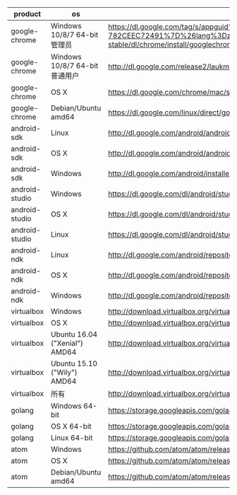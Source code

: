 product | os | uri | filename
--------|----|-----|---------
google-chrome | Windows 10/8/7 64-bit管理员 | https://dl.google.com/tag/s/appguid%3D%7B8A69D345-D564-463C-AFF1-A69D9E530F96%7D%26iid%3D%7BBF9FDEDC-1F3F-E462-F6B4-782CEEC72491%7D%26lang%3Dzh-CN%26browser%3D4%26usagestats%3D1%26appname%3DGoogle%2520Chrome%26needsadmin%3Dprefers%26ap%3Dx64-stable/dl/chrome/install/googlechromestandaloneenterprise64.msi | chrome/win/54.0.2840.99_googlechromestandaloneenterprise64.msi
google-chrome | Windows 10/8/7 64-bit普通用户 | http://dl.google.com/release2/laukm0y820bdcw851yaw9wkkef8rs7k81bt8lhn43mgayofjyxqb5fz7o67bknz47drkndicpdr21sfi8j3d8m7ih18br2l07rw/54.0.2840.99_chrome_installer.exe | chrome/win/54.0.2840.99_chrome_installer.exe
google-chrome | OS X | https://dl.google.com/chrome/mac/stable/GGRO/googlechrome.dmg | chrome/mac/54.0.2840.99_googlechrome.dmg
google-chrome | Debian/Ubuntu amd64 | https://dl.google.com/linux/direct/google-chrome-stable_current_amd64.deb | chrome/linux/54.0.2840.100_google-chrome-stable_current_amd64.deb
android-sdk | Linux | http://dl.google.com/android/android-sdk_r24.4.1-linux.tgz |
android-sdk | OS X | http://dl.google.com/android/android-sdk_r24.4.1-macosx.zip |
android-sdk | Windows | http://dl.google.com/android/installer_r24.4.1-windows.exe | /dev/null
android-studio | Windows | https://dl.google.com/dl/android/studio/install/2.2.0.12/android-studio-ide-145.3276617-windows.exe | /dev/null
android-studio | OS X | https://dl.google.com/dl/android/studio/install/2.2.0.12/android-studio-ide-145.3276617-mac.dmg |
android-studio | Linux | https://dl.google.com/dl/android/studio/ide-zips/2.2.0.12/android-studio-ide-145.3276617-linux.zip |
android-ndk | Linux | http://dl.google.com/android/repository/android-mdk-r12b-linux-x86_64.zip |
android-ndk | OS X | http://dl.google.com/android/repository/android-mdk-r12b-darwin-x86_64.zip |
android-ndk | Windows | http://dl.google.com/android/repository/android-mdk-r12b-windows-x86_64.zip |
virtualbox | Windows | http://download.virtualbox.org/virtualbox/5.1.4/VirtualBox-5.1.4-110228-Win.exe |
virtualbox | OS X | http://download.virtualbox.org/virtualbox/5.1.4/VirtualBox-5.1.4-110228-OSX.dmg |
virtualbox | Ubuntu 16.04 ("Xenial") AMD64 | http://download.virtualbox.org/virtualbox/5.1.4/virtualbox-5.1_5.1.4-110228~Ubuntu~xenial_amd64.deb | virtualbox/5.1.4/virtualbox-5.1_5.1.4-110228-Ubuntu-xenial_amd64.deb
virtualbox | Ubuntu 15.10 ("Wily") AMD64 | http://download.virtualbox.org/virtualbox/5.1.4/virtualbox-5.1_5.1.4-110228~Ubuntu~wily_amd64.deb | virtualbox/5.1.4/virtualbox-5.1_5.1.4-110228-Ubuntu-wily_amd64.deb
virtualbox | 所有 | http://download.virtualbox.org/virtualbox/5.1.4/Oracle_VM_VirtualBox_Extension_Pack-5.1.4-110228.vbox-extpack |
golang | Windows 64-bit | https://storage.googleapis.com/golang/go1.7.1.windows-amd64.msi |
golang | OS X 64-bit | https://storage.googleapis.com/golang/go1.7.1.darwin-amd64.pkg |
golang | Linux 64-bit | https://storage.googleapis.com/golang/go1.7.1.linux-amd64.tar.gz |
atom | Windows | https://github.com/atom/atom/releases/download/v1.12.5/AtomSetup.exe | atom/atom-windows-1.12.5.exe
atom | OS X | https://github.com/atom/atom/releases/download/v1.12.5/atom-mac.zip | atom/atom-mac-1.12.5.zip
atom | Debian/Ubuntu amd64 | https://github.com/atom/atom/releases/download/v1.12.5/atom-amd64.deb | atom/atom-amd64-1.12.5.deb
